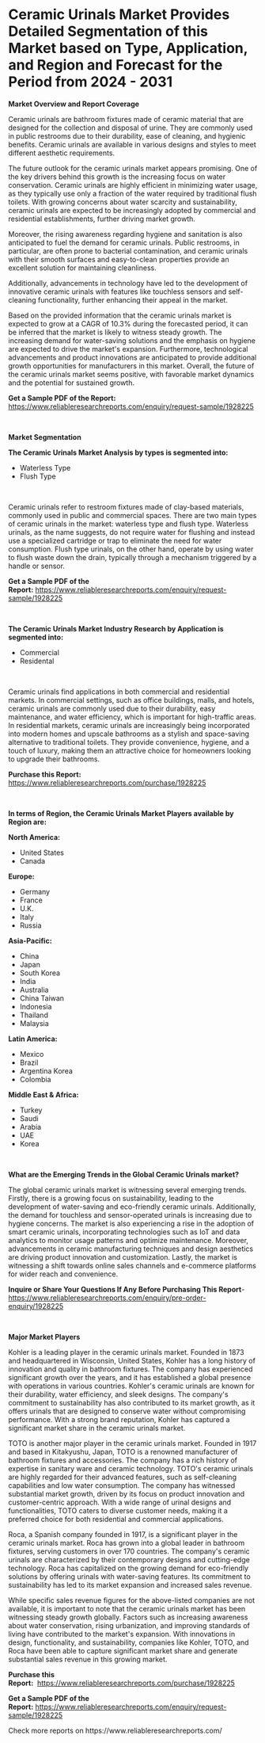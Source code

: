 <p><h1>Ceramic Urinals Market Provides Detailed Segmentation of this Market based on Type, Application, and Region and Forecast for the Period from 2024 - 2031</h1></p><p><strong>Market Overview and Report Coverage</strong></p>
<p><p>Ceramic urinals are bathroom fixtures made of ceramic material that are designed for the collection and disposal of urine. They are commonly used in public restrooms due to their durability, ease of cleaning, and hygienic benefits. Ceramic urinals are available in various designs and styles to meet different aesthetic requirements.</p><p>The future outlook for the ceramic urinals market appears promising. One of the key drivers behind this growth is the increasing focus on water conservation. Ceramic urinals are highly efficient in minimizing water usage, as they typically use only a fraction of the water required by traditional flush toilets. With growing concerns about water scarcity and sustainability, ceramic urinals are expected to be increasingly adopted by commercial and residential establishments, further driving market growth.</p><p>Moreover, the rising awareness regarding hygiene and sanitation is also anticipated to fuel the demand for ceramic urinals. Public restrooms, in particular, are often prone to bacterial contamination, and ceramic urinals with their smooth surfaces and easy-to-clean properties provide an excellent solution for maintaining cleanliness.</p><p>Additionally, advancements in technology have led to the development of innovative ceramic urinals with features like touchless sensors and self-cleaning functionality, further enhancing their appeal in the market.</p><p>Based on the provided information that the ceramic urinals market is expected to grow at a CAGR of 10.3% during the forecasted period, it can be inferred that the market is likely to witness steady growth. The increasing demand for water-saving solutions and the emphasis on hygiene are expected to drive the market's expansion. Furthermore, technological advancements and product innovations are anticipated to provide additional growth opportunities for manufacturers in this market. Overall, the future of the ceramic urinals market seems positive, with favorable market dynamics and the potential for sustained growth.</p></p>
<p><strong>Get a Sample PDF of the Report:</strong> <a href="https://www.reliableresearchreports.com/enquiry/request-sample/1928225">https://www.reliableresearchreports.com/enquiry/request-sample/1928225</a></p>
<p>&nbsp;</p>
<p><strong>Market Segmentation</strong></p>
<p><strong>The Ceramic Urinals Market Analysis by types is segmented into:</strong></p>
<p><ul><li>Waterless Type</li><li>Flush Type</li></ul></p>
<p>&nbsp;</p>
<p><p>Ceramic urinals refer to restroom fixtures made of clay-based materials, commonly used in public and commercial spaces. There are two main types of ceramic urinals in the market: waterless type and flush type. Waterless urinals, as the name suggests, do not require water for flushing and instead use a specialized cartridge or trap to eliminate the need for water consumption. Flush type urinals, on the other hand, operate by using water to flush waste down the drain, typically through a mechanism triggered by a handle or sensor.</p></p>
<p><strong>Get a Sample PDF of the Report:</strong>&nbsp;<a href="https://www.reliableresearchreports.com/enquiry/request-sample/1928225">https://www.reliableresearchreports.com/enquiry/request-sample/1928225</a></p>
<p>&nbsp;</p>
<p><strong>The Ceramic Urinals Market Industry Research by Application is segmented into:</strong></p>
<p><ul><li>Commercial</li><li>Residental</li></ul></p>
<p>&nbsp;</p>
<p><p>Ceramic urinals find applications in both commercial and residential markets. In commercial settings, such as office buildings, malls, and hotels, ceramic urinals are commonly used due to their durability, easy maintenance, and water efficiency, which is important for high-traffic areas. In residential markets, ceramic urinals are increasingly being incorporated into modern homes and upscale bathrooms as a stylish and space-saving alternative to traditional toilets. They provide convenience, hygiene, and a touch of luxury, making them an attractive choice for homeowners looking to upgrade their bathrooms.</p></p>
<p><strong>Purchase this Report:</strong>&nbsp; <a href="https://www.reliableresearchreports.com/purchase/1928225">https://www.reliableresearchreports.com/purchase/1928225</a></p>
<p>&nbsp;</p>
<p><strong>In terms of Region, the Ceramic Urinals Market Players available by Region are:</strong></p>
<p>
    <p> <strong> North America: </strong>
        <ul>
            <li>United States</li>
            <li>Canada</li>
        </ul>
        </p> 
    <p> <strong> Europe: </strong>
        <ul>
            <li>Germany</li>
            <li>France</li>
            <li>U.K.</li>
            <li>Italy</li>
            <li>Russia</li>
        </ul>
        </p> 
    <p> <strong> Asia-Pacific: </strong>
        <ul>
            <li>China</li>
            <li>Japan</li>
            <li>South Korea</li>
            <li>India</li>
            <li>Australia</li>
            <li>China Taiwan</li>
            <li>Indonesia</li>
            <li>Thailand</li>
            <li>Malaysia</li>
        </ul>
        </p> 
    <p> <strong> Latin America: </strong>
        <ul>
            <li>Mexico</li>
            <li>Brazil</li>
            <li>Argentina Korea</li>
            <li>Colombia</li>
        </ul>
        </p> 
    <p> <strong> Middle East & Africa: </strong>
        <ul>
            <li>Turkey</li>
            <li>Saudi</li>
            <li>Arabia</li>
            <li>UAE</li>
            <li>Korea</li>
        </ul>
    </p>
    </p>
<p>&nbsp;</p>
<p><strong>What are the Emerging Trends in the Global Ceramic Urinals market?</strong></p>
<p><p>The global ceramic urinals market is witnessing several emerging trends. Firstly, there is a growing focus on sustainability, leading to the development of water-saving and eco-friendly ceramic urinals. Additionally, the demand for touchless and sensor-operated urinals is increasing due to hygiene concerns. The market is also experiencing a rise in the adoption of smart ceramic urinals, incorporating technologies such as IoT and data analytics to monitor usage patterns and optimize maintenance. Moreover, advancements in ceramic manufacturing techniques and design aesthetics are driving product innovation and customization. Lastly, the market is witnessing a shift towards online sales channels and e-commerce platforms for wider reach and convenience.</p></p>
<p><strong>Inquire or Share Your Questions If Any Before Purchasing This Report</strong>- <a href="https://www.reliableresearchreports.com/enquiry/pre-order-enquiry/1928225">https://www.reliableresearchreports.com/enquiry/pre-order-enquiry/1928225</a></p>
<p>&nbsp;</p>
<p><strong>Major Market Players</strong></p>
<p><p>Kohler is a leading player in the ceramic urinals market. Founded in 1873 and headquartered in Wisconsin, United States, Kohler has a long history of innovation and quality in bathroom fixtures. The company has experienced significant growth over the years, and it has established a global presence with operations in various countries. Kohler's ceramic urinals are known for their durability, water efficiency, and sleek designs. The company's commitment to sustainability has also contributed to its market growth, as it offers urinals that are designed to conserve water without compromising performance. With a strong brand reputation, Kohler has captured a significant market share in the ceramic urinals market.</p><p>TOTO is another major player in the ceramic urinals market. Founded in 1917 and based in Kitakyushu, Japan, TOTO is a renowned manufacturer of bathroom fixtures and accessories. The company has a rich history of expertise in sanitary ware and ceramic technology. TOTO's ceramic urinals are highly regarded for their advanced features, such as self-cleaning capabilities and low water consumption. The company has witnessed substantial market growth, driven by its focus on product innovation and customer-centric approach. With a wide range of urinal designs and functionalities, TOTO caters to diverse customer needs, making it a preferred choice for both residential and commercial applications.</p><p>Roca, a Spanish company founded in 1917, is a significant player in the ceramic urinals market. Roca has grown into a global leader in bathroom fixtures, serving customers in over 170 countries. The company's ceramic urinals are characterized by their contemporary designs and cutting-edge technology. Roca has capitalized on the growing demand for eco-friendly solutions by offering urinals with water-saving features. Its commitment to sustainability has led to its market expansion and increased sales revenue.</p><p>While specific sales revenue figures for the above-listed companies are not available, it is important to note that the ceramic urinals market has been witnessing steady growth globally. Factors such as increasing awareness about water conservation, rising urbanization, and improving standards of living have contributed to the market's expansion. With innovations in design, functionality, and sustainability, companies like Kohler, TOTO, and Roca have been able to capture significant market share and generate substantial sales revenue in this growing market.</p></p>
<p><strong>Purchase this Report:</strong>&nbsp;&nbsp;<a href="https://www.reliableresearchreports.com/purchase/1928225">https://www.reliableresearchreports.com/purchase/1928225</a></p>
<p></p>
<p><strong>Get a Sample PDF of the Report:</strong>&nbsp;<a href="https://www.reliableresearchreports.com/enquiry/request-sample/1928225">https://www.reliableresearchreports.com/enquiry/request-sample/1928225</a></p>
<p>Check more reports on https://www.reliableresearchreports.com/</p>